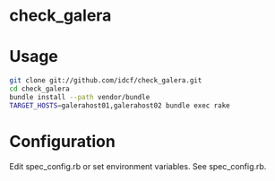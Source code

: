 check_galera
============

# Usage

```bash
git clone git://github.com/idcf/check_galera.git
cd check_galera
bundle install --path vendor/bundle
TARGET_HOSTS=galerahost01,galerahost02 bundle exec rake
```

# Configuration

Edit spec_config.rb or set environment variables.
See spec_config.rb.

